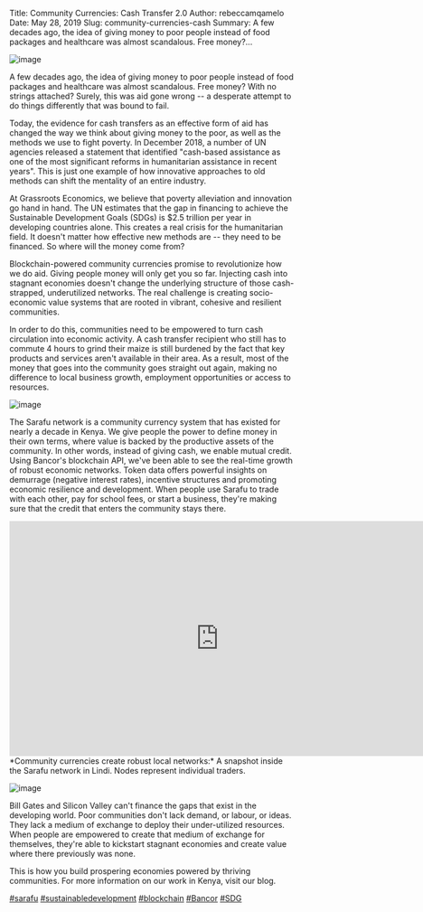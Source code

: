 Title: Community Currencies: Cash Transfer 2.0
Author: rebeccamqamelo
Date: May 28, 2019
Slug: community-currencies-cash
Summary: A few decades ago, the idea of giving money to poor people instead of food packages and healthcare was almost scandalous. Free money?...

![image](/images/blog/community-currencies-cash1.webp)

A few decades ago, the idea of giving money to poor people instead of
food packages and healthcare was almost scandalous. Free money? With no
strings attached? Surely, this was aid gone wrong -- a desperate attempt
to do things differently that was bound to fail.

Today, the evidence for cash transfers as an effective form of aid has
changed the way we think about giving money to the poor, as well as the
methods we use to fight poverty. In December 2018, a number of UN
agencies released a statement that identified "cash-based assistance as
one of the most significant reforms in humanitarian assistance in recent
years". This is just one example of how innovative approaches to old
methods can shift the mentality of an entire industry.

At Grassroots Economics, we believe that poverty alleviation and
innovation go hand in hand. The UN estimates that the gap in financing
to achieve the Sustainable Development Goals (SDGs) is $2.5 trillion
per year in developing countries alone. This creates a real crisis for
the humanitarian field. It doesn't matter how effective new methods are
-- they need to be financed. So where will the money come from?

Blockchain-powered community currencies promise to revolutionize how we
do aid. Giving people money will only get you so far. Injecting cash
into stagnant economies doesn't change the underlying structure of those
cash-strapped, underutilized networks. The real challenge is creating
socio-economic value systems that are rooted in vibrant, cohesive and
resilient communities.

In order to do this, communities need to be empowered to turn cash
circulation into economic activity. A cash transfer recipient who still
has to commute 4 hours to grind their maize is still burdened by the
fact that key products and services aren't available in their area. As a
result, most of the money that goes into the community goes straight out
again, making no difference to local business growth, employment
opportunities or access to resources.

![image](/images/blog/community-currencies-cash59.webp)

The Sarafu network is a community currency system that has existed for
nearly a decade in Kenya. We give people the power to define money in
their own terms, where value is backed by the productive assets of the
community. In other words, instead of giving cash, we enable mutual
credit. Using Bancor's blockchain API, we've been able to see the
real-time growth of robust economic networks. Token data offers powerful
insights on demurrage (negative interest rates), incentive structures
and promoting economic resilience and development. When people use
Sarafu to trade with each other, pay for school fees, or start a
business, they're making sure that the credit that enters the community
stays there.

<iframe width="740" height="416" src="https://www.youtube.com/embed/B4430YSgLzE" title="YouTube video player" frameborder="0" allow="accelerometer; autoplay; clipboard-write; encrypted-media; gyroscope; picture-in-picture" allowfullscreen></iframe>
*Community currencies create robust local networks:* A snapshot inside
the Sarafu network in Lindi. Nodes represent individual traders.

![image](/images/blog/community-currencies-cash91.webp)

Bill Gates and Silicon Valley can't finance the gaps that exist in the
developing world. Poor communities don't lack demand, or labour, or
ideas. They lack a medium of exchange to deploy their under-utilized
resources. When people are empowered to create that medium of exchange
for themselves, they're able to kickstart stagnant economies and create
value where there previously was none.

This is how you build prospering economies powered by thriving
communities. For more information on our work in Kenya, visit our blog.

[#sarafu](https://www.grassrootseconomics.org/blog/hashtags/sarafu)
[#sustainabledevelopment](https://www.grassrootseconomics.org/blog/hashtags/sustainabledevelopment)
[#blockchain](https://www.grassrootseconomics.org/blog/hashtags/blockchain)
[#Bancor](https://www.grassrootseconomics.org/blog/hashtags/Bancor)
[#SDG](https://www.grassrootseconomics.org/blog/hashtags/SDG)
